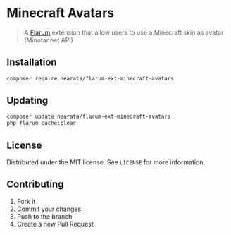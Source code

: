# Minecraft Avatars

> A [Flarum](https://flarum.org) extension that allow users to use a Minecraft skin as avatar (Minotar.net API)

## Installation

```sh
composer require nearata/flarum-ext-minecraft-avatars
```

## Updating

```sh
composer update nearata/flarum-ext-minecraft-avatars
php flarum cache:clear
```

## License

Distributed under the MIT license. See ``LICENSE`` for more information.

## Contributing

1. Fork it
2. Commit your changes
3. Push to the branch
4. Create a new Pull Request
